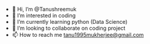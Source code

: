 - 👋 Hi, I’m @Tanushreemuk
- 👀 I’m interested in coding 
- 🌱 I’m currently learning python (Data Science) 
- 💞️ I’m looking to collaborate on coding project 
- 📫 How to reach me tanu1995mukherjee@gmail.com

<!---
Tanushreemuk/Tanushreemuk is a ✨ special ✨ repository because its `README.md` (this file) appears on your GitHub profile.
You can click the Preview link to take a look at your changes.
--->
